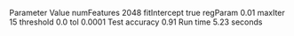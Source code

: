 Parameter	    Value
numFeatures	    2048
fitIntercept	true
regParam	    0.01
maxIter	        15
threshold	    0.0
tol	            0.0001
Test accuracy	0.91
Run time	    5.23 seconds
